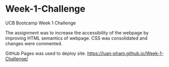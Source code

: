 # Week-1-Challenge
UCB Bootcamp Week 1 Challenge

The assignment was to increase the accessibility of the webpage by improving HTML semantics of webpage. CSS was consolidated and changes were commented. 

GitHub Pages was used to deploy site.
https://luan-pham.github.io/Week-1-Challenge/

